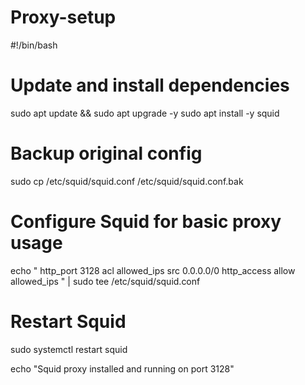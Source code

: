 # Proxy-setup
#!/bin/bash

# Update and install dependencies
sudo apt update && sudo apt upgrade -y
sudo apt install -y squid

# Backup original config
sudo cp /etc/squid/squid.conf /etc/squid/squid.conf.bak

# Configure Squid for basic proxy usage
echo "
http_port 3128
acl allowed_ips src 0.0.0.0/0
http_access allow allowed_ips
" | sudo tee /etc/squid/squid.conf

# Restart Squid
sudo systemctl restart squid

echo "Squid proxy installed and running on port 3128"
